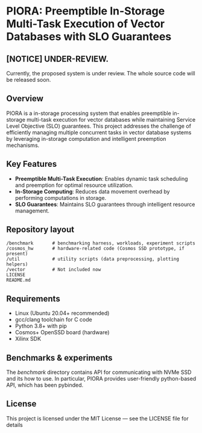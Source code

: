 
# PIORA: Preemptible In-Storage Multi-Task Execution of Vector Databases with SLO Guarantees
## [NOTICE] UNDER-REVIEW.
Currently, the proposed system is under review. The whole source code will be released soon.

## Overview
PIORA is a in-storage processing system that enables preemptible in-storage multi-task execution for vector databases while maintaining Service Level Objective (SLO) guarantees.
This project addresses the challenge of efficiently managing multiple concurrent tasks in vector database systems by leveraging in-storage computation and intelligent preemption mechanisms.

## Key Features

- **Preemptible Multi-Task Execution**: Enables dynamic task scheduling and preemption for optimal resource utilization.
- **In-Storage Computing**: Reduces data movement overhead by performing computations in storage.
- **SLO Guarantees**: Maintains SLO guarantees through intelligent resource management.

## Repository layout
```
/benchmark       # benchmarking harness, workloads, experiment scripts
/cosmos_hw       # hardware-related code (Cosmos SSD prototype, if present)
/util            # utility scripts (data preprocessing, plotting helpers)
/vector          # Not included now
LICENSE
README.md
```

## Requirements
- Linux (Ubuntu 20.04+ recommended)
- gcc/clang toolchain for C code
- Python 3.8+ with pip
- Cosmos+ OpenSSD board (hardware)
- Xilinx SDK

## Benchmarks & experiments

The _benchmark_ directory contains API for communicating with NVMe SSD and its how to use.
In particular, PIORA provides user-friendly python-based API, which has been pybinded.

## License

This project is licensed under the MIT License — see the LICENSE file for details